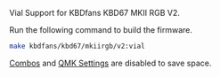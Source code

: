 Vial Support for KBDfans KBD67 MKII RGB V2.

Run the following command to build the firmware.
```sh
make kbdfans/kbd67/mkiirgb/v2:vial
```

[Combos](https://get.vial.today/changelog/release-0.4.html#combos) and [QMK Settings](https://get.vial.today/changelog/release-0.4.html#qmk-settings) are disabled to save space.
